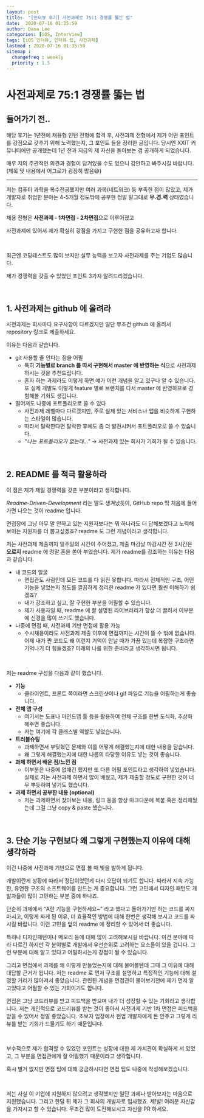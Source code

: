 ```yaml
---
layout: post
title:  "[인터뷰 후기] 사전과제로 75:1 경쟁률 뚫는 법"
date:  2020-07-16 01:35:59
author: Dana Lee
categories: [iOS, Interview]
tags: [iOS 인터뷰, 인터뷰 팁, 사전과제]
lastmod : 2020-07-16 01:35:59
sitemap :
  changefreq : weekly
  priority : 1.5
---
```


# 사전과제로 75:1 경쟁률 뚫는 법



## 들어가기 전..

해당 후기는 1년전에 채용형 인턴 전형에 합격 후, 사전과제 전형에서 제가 어떤 포인트를 강점으로 갖추기 위해 노력했는지, 그 포인트 들을 정리한 글입니다. 당시엔 XXIT 커뮤니티에만 공개했는데 1년 전과 지금의 제 자신을 돌아보는 겸 공개하게 되었습니다.

매우 저의 주관적인 의견과 경험이 담겨있을 수도 있으니 감안하고 봐주시길 바랍니다. (제목 및 내용에서 어그로가 굉장히 많음😅)

---

저는 컴퓨터 과학을 복수전공했지만 여러 과목(네트워크) 등 부족한 점이 많았고, 제가 개발자로 취업한 분야는 4-5개월 정도밖에 공부한 정말 말그대로 **무.경.력** 상태였습니다.

채용 전형은 **사전과제 - 1차면접 - 2차면접**으로 이루어졌고 

사전과제에 있어서 제가 확실히 강점을 가지고 구현한 점을 공유하고자 합니다. 

&nbsp;

최근엔 코딩테스트도 많이 보지만 실무 능력을 보고자 사전과제를 주는 기업도 많습니다.

제가 경쟁력을 갖출 수 있었던 포인트 3가지 알려드리겠습니다.

&nbsp;

## 1. 사전과제는 github 에 올려라

사전과제는 회사마다 요구사항이 다르겠지만 일단 무조건 github 에 올려서 repository 링크로 제출하세요. 

이유는 다음과 같습니다.

- git 사용할 줄 안다는 점을 어필
  - 특히 **기능별로 branch 를 따서 구현해서 master 에 반영하는 식**으로 사전과제 하시는 것을 추천드립니다. 
  - 혼자 하는 과제라도 이렇게 하면 얘가 이런 개념을 알고 있구나 알 수 있습니다. 또 실제 개발도 이렇게 feature 별로 브랜치를 다서 master 에 반영하므로 경험해볼 기회도 생깁니다.
- 떨어져도 나중에 포트폴리오로 쓸 수 있다
  - 사전과제 레벨마다 다르겠지만, 주로 실제 있는 서비스나 앱을 비슷하게 구현하는 스타일이 많습니다.
  - 따라서 탈락한다면 탈락한 후에도 좀 더 발전시켜서 포트폴리오로 쓸 수 있습니다.
  - *"나는 포트폴리오가 없는데..."*  → 사전과제 있는 회사가 기회가 될 수 있습니다.

&nbsp;

## 2. README 를 적극 활용하라

이 점은 제가 제일 경쟁력을 갖춘 부분이라고 생각합니다.

*Readme-Driven-Development* 라는 말도 생겨났듯이, GitHub repo 딱 처음에 들어가면 나오는 것이 readme 입니다.

면접장에 그냥 아무 말 안하고 있는 지원자보다는 뭐 하나라도 더 답해보겠다고 노력해보이는 지원자를 더 뽑고싶겠죠? readme 도 그런 개념이라고 생각합니다.

저는 사전과제 제출까지 일주일의 시간이 주어졌고, 제출 마감날 마감시간 전 3시간은 **오로지** readme 에 정말 혼을 쏟아 부었습니다. 제가 readme를 강조하는 이유는 다음과 같습니다.

- 내 코드의 얼굴
  - 면접관도 사람인데 모든 코드를 다 읽진 못합니다. 따라서 전체적인 구조, 어떤 기능을 넣었는지 정도를 깔끔하게 정리한 readme 가 있다면 훨씬 이해하기 쉽겠죠?
  - 내가 강조하고 싶고, 잘 구현한 부분을 어필할 수 있습니다.
  - 제가 사용자일 때, readme 에 잘 설명된 라이브러리가 항상 더 끌려서 이부분에 신경을 많이 쓰기도 했습니다.
- 나중에 면접 때, 사전과제 기반 면접에 활용 가능
  - 수시채용이라도 사전과제 제출 이후에 면접까지는 시간이 뜰 수 밖에 없습니다. 어제 내가 짠 코드도 왜 이런지 기억이 안날 때가 가끔 있는데 복잡한 구조라면 기억나기 더 힘들겠죠? 미래의 나를 위한 준비라고 생각하시면 됩니다.

&nbsp;

저는 readme 구성을 다음과 같이 했습니다.

- **기능** 
  - 클라이언트, 프론트 쪽이라면 스크린샷이나 gif 파일로 기능을 어필하는게 좋습니다.
- **전체 앱 구성** 
  - 여기서는 도표나 마인드맵 툴 등을 활용하여 전체 구조를 한번 도식화, 추상화 해주면 좋습니다.
  - 저는 여기에 각 클래스별 역할도 넣었습니다.
- **트러블슈팅**
  - 과제하면서 부딪혔던 문제와 이를 어떻게 해결했는지에 대한 내용을 담습니다. 
  - 왜 그렇게 해결했는지에 대한 나름의 타당한 이유도 넣는 것이 좋습니다.
- **과제 하면서 배운 점/느낀 점**
  - 이부분은 나중에 없애긴 했지만 또 다른 어필 포인트라고 생각하여 넣었습니다. 실제로 저는 사전과제 하면서 많이 배웠고, 제가 제출할 정도로 구현한 것이 너무 뿌듯하여 넣기도 했습니다.
- **과제 하면서 공부한 내용 (optional)**
  - 저는 과제하면서 찾아보는 내용, 링크 등을 항상 마크다운에 복붙 혹은 정리해뒀는데 그걸 그냥 copy & paste 했습니다.

&nbsp;

## 3. 단순 기능 구현보다 왜 그렇게 구현했는지 이유에 대해 생각하라

이건 나중에 사전과제 기반으로 면접 볼 때 빛을 발하게 됩니다.

개발이란게 상황에 따라서 정답이었던게 다시 오답이 되기도 합니다. 따라서 지속 가능한, 유연한 구조의 소프트웨어를 만드는 게 중요합니다. 그런 고민에서 디자인 패턴도 개발자들이 많이 고민하는 부분 중에 하나죠.

단순히 과제에서 "A란 기능을 구현하세요~" 라고 했다고 돌아가기만 하는 코드를 짜지 마시고, 이렇게 짜게 된 이유, 더 효율적인 방법에 대해 한번은 생각해 보시고 코드를 짜시길 바랍니다. 이런 고민을 앞의 readme 에 정리할 수 있어서 더 좋습니다.

특히나 디자인패턴이나 메모리 등에 대해 많이 고려해보시길 바랍니다. 이건 분야에 따라 다르긴 하지만 각 분야별로 개발에서 우선순위로 고려하는 요소들이 있을 겁니다. 그런 부분에 대해 알고 있다고 어필하시는게 강점이 될 수 있습니다.

그리고 면접에서 과제를 왜 이렇게 만들었는지에 대해 물어볼텐데 그때 그 이유에 대해 대답할 근거가 됩니다. 저는 readme 로 먼저 구조를 설명하고 특징적인 기능에 대해 설명할 거리가 많아져서 좋았습니다. 관련된 개념을 면접관이 물어보기전에 제가 먼저 알고있다고 어필할 수 있는 기회이기도 합니다.

면접은 그냥 코드리뷰를 받고 피드백을 받으며 내가 더 성장할 수 있는 기회라고 생각합니다. 저는 개인적으로 코드리뷰를 받는 것이 좋아서 사전과제 기반 1차 면접은 피드백을 받을 수 있어서 정말 좋았습니다. 초보자 입장에서 현업 개발자에게 돈 안주고 그렇게 리뷰를 받는 기회가 드물기도 하기 때문입니다. 

&nbsp;

부수적으로 제가 합격할 수 있었던 포인트는 성장에 대한 제 가치관이 확실하게 서 있었고, 그 부분을 면접관에게 잘 어필했기 때문이라고 생각합니다. 

혹시 별거 없지만 면접 팁에 대해 궁금하시다면 면접 팁도 나중에 작성해보겠습니다.

&nbsp;

저는 사실 이 기업에 지원하지 않으려고 생각했지만 일단 과제나 받아보자는 마음으로 지원했습니다. 그리고 한달 뒤 제가 그 회사의 개발자로 입사했죠. 제!발! 여러분 자신감을 가지시고 할 수 있습니다. 무조건 많이 도전해보시고 자신을 PR 하세요. 

